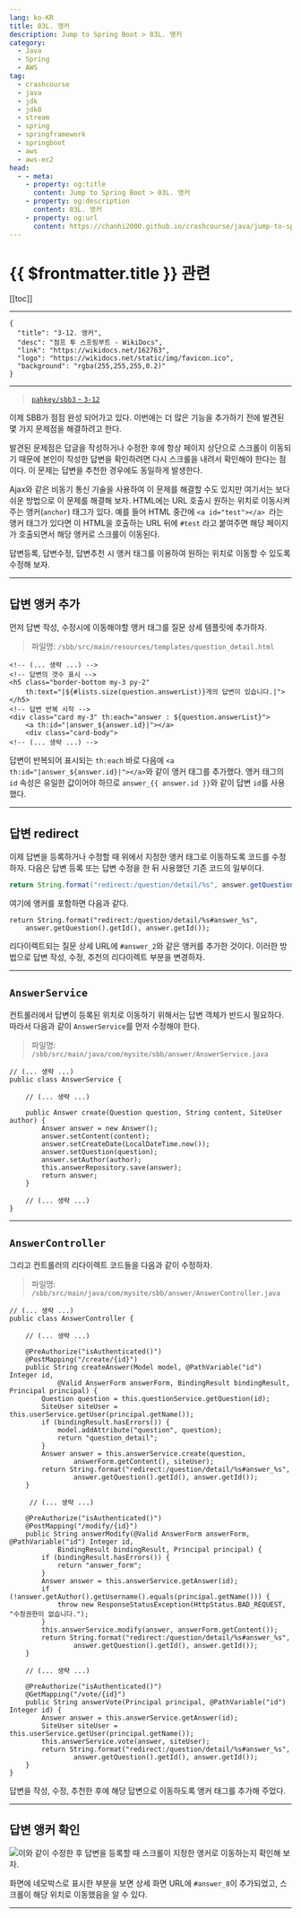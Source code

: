 ```yaml
---
lang: ko-KR
title: 03L. 앵커
description: Jump to Spring Boot > 03L. 앵커
category:
  - Java
  - Spring
  - AWS
tag: 
  - crashcourse
  - java
  - jdk
  - jdk8
  - stream
  - spring
  - springframework
  - springboot
  - aws
  - aws-ec2
head:
  - - meta:
    - property: og:title
      content: Jump to Spring Boot > 03L. 앵커
    - property: og:description
      content: 03L. 앵커
    - property: og:url
      content: https://chanhi2000.github.io/crashcourse/java/jump-to-spring-boot/03L.html
---
```


# {{ $frontmatter.title }} 관련

[[toc]]

---

```component VPCard
{
  "title": "3-12. 앵커",
  "desc": "점프 투 스프링부트 - WikiDocs",
  "link": "https://wikidocs.net/162763",
  "logo": "https://wikidocs.net/static/img/favicon.ico",
  "background": "rgba(255,255,255,0.2)"
}
```

---

> [<FontIcon icon="iconfont icon-github"/> `pahkey/sbb3` - <FontIcon icon="fas fa-folder-open"/> `3-12`](https://github.com/pahkey/sbb3/tree/3-12)

<VidStack src="youtube/-XFI5Q8d01w"/>

이제 SBB가 점점 완성 되어가고 있다. 이번에는 더 많은 기능을 추가하기 전에 발견된 몇 가지 문제점을 해결하려고 한다.

발견된 문제점은 답글을 작성하거나 수정한 후에 항상 페이지 상단으로 스크롤이 이동되기 때문에 본인이 작성한 답변을 확인하려면 다시 스크롤을 내려서 확인해야 한다는 점이다. 이 문제는 답변을 추천한 경우에도 동일하게 발생한다.

Ajax와 같은 비동기 통신 기술을 사용하여 이 문제를 해결할 수도 있지만 여기서는 보다 쉬운 방법으로 이 문제를 해결해 보자. HTML에는 URL 호출시 원하는 위치로 이동시켜 주는 앵커(`anchor`) 태그가 있다. 예를 들어 HTML 중간에 `<a id="test"></a> `라는 앵커 태그가 있다면 이 HTML을 호출하는 URL 뒤에 `#test` 라고 붙여주면 해당 페이지가 호출되면서 해당 앵커로 스크롤이 이동된다.

답변등록, 답변수정, 답변추천 시 앵커 태그를 이용하여 원하는 위치로 이동할 수 있도록 수정해 보자.

---

## 답변 앵커 추가

먼저 답변 작성, 수정시에 이동해야할 앵커 태그를 질문 상세 템플릿에 추가하자.

> 파일명: <FontIcon icon="fas fa-folder-open"/>`/sbb/src/main/resources/templates/`<FontIcon icon="fa-brands fa-html5"/>`question_detail.html`

```html{7}
<!-- (... 생략 ...) -->
<!-- 답변의 갯수 표시 -->
<h5 class="border-bottom my-3 py-2" 
    th:text="|${#lists.size(question.answerList)}개의 답변이 있습니다.|"></h5>
<!-- 답변 반복 시작 -->
<div class="card my-3" th:each="answer : ${question.answerList}">
    <a th:id="|answer_${answer.id}|"></a>
    <div class="card-body">
<!-- (... 생략 ...) -->
```

답변이 반복되어 표시되는 `th:each` 바로 다음에 `<a th:id="|answer_${answer.id}|"></a>`와 같이 앵커 태그를 추가했다. 앵커 태그의 `id` 속성은 유일한 값이어야 하므로 `answer_{{ answer.id }}`와 같이 답변 `id`를 사용했다.

---

## 답변 redirect

이제 답변을 등록하거나 수정할 때 위에서 지정한 앵커 태그로 이동하도록 코드를 수정하자. 다음은 답변 등록 또는 답변 수정을 한 뒤 사용했던 기존 코드의 일부이다.

```java
return String.format("redirect:/question/detail/%s", answer.getQuestion().getId());
```

여기에 앵커를 포함하면 다음과 같다.

```java{1,2}
return String.format("redirect:/question/detail/%s#answer_%s", 
    answer.getQuestion().getId(), answer.getId());
```

리다이렉트되는 질문 상세 URL에 `#answer_2`와 같은 앵커를 추가한 것이다. 이러한 방법으로 답변 작성, 수정, 추천의 리다이렉트 부분을 변경하자.

---

## `AnswerService`

컨트롤러에서 답변이 등록된 위치로 이동하기 위해서는 답변 객체가 반드시 필요하다. 따라서 다음과 같이 `AnswerService`를 먼저 수정해야 한다.

> 파일명: <FontIcon icon="fas fa-folder-open"/>`/sbb/src/main/java/com/mysite/sbb/answer/`<FontIcon icon="fa-brands fa-java"/>`AnswerService.java`

```java{6,13}
// (... 생략 ...)
public class AnswerService {

    // (... 생략 ...)

    public Answer create(Question question, String content, SiteUser author) {
        Answer answer = new Answer();
        answer.setContent(content);
        answer.setCreateDate(LocalDateTime.now());
        answer.setQuestion(question);
        answer.setAuthor(author);
        this.answerRepository.save(answer);
        return answer;
    }

    // (... 생략 ...)
}
```

---

## `AnswerController`

그리고 컨트롤러의 리다이렉트 코드들을 다음과 같이 수정하자.

> 파일명: <FontIcon icon="fas fa-folder-open"/>`/sbb/src/main/java/com/mysite/sbb/answer/`<FontIcon icon="fa-brands fa-java"/>`AnswerController.java`

```java{16-19,36-37,48-49}
// (... 생략 ...)
public class AnswerController {

    // (... 생략 ...)

    @PreAuthorize("isAuthenticated()")
    @PostMapping("/create/{id}")
    public String createAnswer(Model model, @PathVariable("id") Integer id, 
            @Valid AnswerForm answerForm, BindingResult bindingResult, Principal principal) {
        Question question = this.questionService.getQuestion(id);
        SiteUser siteUser = this.userService.getUser(principal.getName());
        if (bindingResult.hasErrors()) {
            model.addAttribute("question", question);
            return "question_detail";
        }
        Answer answer = this.answerService.create(question, 
                answerForm.getContent(), siteUser);
        return String.format("redirect:/question/detail/%s#answer_%s", 
                answer.getQuestion().getId(), answer.getId());
    }

     // (... 생략 ...)

    @PreAuthorize("isAuthenticated()")
    @PostMapping("/modify/{id}")
    public String answerModify(@Valid AnswerForm answerForm, @PathVariable("id") Integer id,
            BindingResult bindingResult, Principal principal) {
        if (bindingResult.hasErrors()) {
            return "answer_form";
        }
        Answer answer = this.answerService.getAnswer(id);
        if (!answer.getAuthor().getUsername().equals(principal.getName())) {
            throw new ResponseStatusException(HttpStatus.BAD_REQUEST, "수정권한이 없습니다.");
        }
        this.answerService.modify(answer, answerForm.getContent());
        return String.format("redirect:/question/detail/%s#answer_%s", 
                answer.getQuestion().getId(), answer.getId());
    }

    // (... 생략 ...)

    @PreAuthorize("isAuthenticated()")
    @GetMapping("/vote/{id}")
    public String answerVote(Principal principal, @PathVariable("id") Integer id) {
        Answer answer = this.answerService.getAnswer(id);
        SiteUser siteUser = this.userService.getUser(principal.getName());
        this.answerService.vote(answer, siteUser);
        return String.format("redirect:/question/detail/%s#answer_%s", 
                answer.getQuestion().getId(), answer.getId());
    }
}
```

답변을 작성, 수정, 추천한 후에 해당 답변으로 이동하도록 앵커 태그를 추가해 주었다.

---

## 답변 앵커 확인

![이와 같이 수정한 후 답변을 등록할 때 스크롤이 지정한 앵커로 이동하는지 확인해 보자.](https://wikidocs.net/images/page/162763/C_3-12_1.png)

화면에 네모박스로 표시한 부분을 보면 상세 화면 URL에 `#answer_8`이 추가되었고, 스크롤이 해당 위치로 이동했음을 알 수 있다.

---
